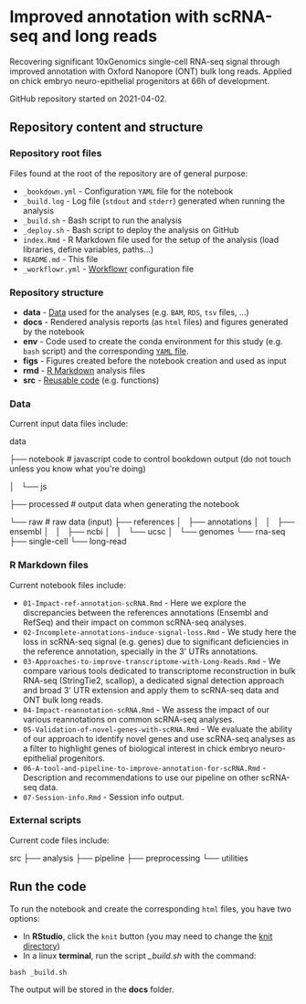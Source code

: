# Improved annotation with scRNA-seq and long reads

Recovering significant 10xGenomics single-cell RNA-seq signal through improved annotation with Oxford Nanopore (ONT) bulk long reads.
Applied on chick embryo neuro-epithelial progenitors at 66h of development.

GitHub repository started on 2021-04-02.


## Repository content and structure

### Repository root files

Files found at the root of the repository are of general purpose:

* `_bookdown.yml` - Configuration `YAML` file for the notebook
* `_build.log` - Log file (`stdout` and `stderr`) generated when running the analysis
* `_build.sh` - Bash script to run the analysis
* `_deploy.sh` - Bash script to deploy the analysis on GitHub
* `index.Rmd` - R Markdown file used for the setup of the analysis (load libraries, define variables, paths...)
* `README.md` - This file
* `_workflowr.yml` - [Workflowr](https://jdblischak.github.io/workflowr/index.html) configuration file

### Repository structure

* **data** - [Data](#data) used for the analyses (e.g. `BAM`, `RDS`, `tsv` files, ...)
* **docs** - Rendered analysis reports (as `html` files) and figures generated by the notebook
* **env** - Code used to create the conda environment for this study (e.g. `bash` script) and the corresponding [`YAML` file](https://medium.com/@balance1150/how-to-build-a-conda-environment-through-a-yaml-file-db185acf5d22).
* **figs** - Figures created before the notebook creation and used as input
* **rmd** - [R Markdown](#r-markdown-files) analysis files
* **src** - [Reusable code](#external-scripts) (e.g. functions)

### Data

Current input data files include:

data

├── notebook				# javascript code to control bookdown output (do not touch unless you know what you're doing)

│   └── js

├── processed				# output data when generating the notebook

└── raw						# raw data (input)
    ├── references
    │   ├── annotations
    │   │   ├── ensembl
    │   │   ├── ncbi
    │   │   └── ucsc
    │   └── genomes
    └── rna-seq
        ├── single-cell
        └── long-read

### R Markdown files

Current notebook files include:

* `01-Impact-ref-annotation-scRNA.Rmd` - Here we explore the discrepancies between the references annotations (Ensembl and RefSeq) and their impact on common scRNA-seq analyses.
* `02-Incomplete-annotations-induce-signal-loss.Rmd` - We study here the loss in scRNA-seq signal (e.g. genes) due to significant deficiencies in the reference annotation, specially in the 3' UTRs annotations.
* `03-Approaches-to-improve-transcriptome-with-Long-Reads.Rmd` - We compare various tools dedicated to transcriptome reconstruction in bulk RNA-seq (StringTie2, scallop), a dedicated signal detection approach and broad 3' UTR extension and apply them to scRNA-seq data and ONT bulk long reads.
* `04-Impact-reannotation-scRNA.Rmd` - We assess the impact of our various reannotations on common scRNA-seq analyses.
* `05-Validation-of-novel-genes-with-scRNA.Rmd` - We evaluate the ability of our approach to identify novel genes and use scRNA-seq analyses as a filter to highlight genes of biological interest in chick embryo neuro-epithelial progenitors.
* `06-A-tool-and-pipeline-to-improve-annotation-for-scRNA.Rmd` - Description and recommendations to use our pipeline on other scRNA-seq data.
* `07-Session-info.Rmd` - Session info output.

### External scripts

Current code files include:

src
├── analysis
├── pipeline
├── preprocessing
└── utilities



## Run the code

To run the notebook and create the corresponding `html` files, you have two options:

* In **RStudio**, click the `knit` button (you may need to change the [knit directory](https://bookdown.org/yihui/rmarkdown-cookbook/working-directory.html))
* In a linux **terminal**, run the script *_build.sh* with the command:

```{bash}
bash _build.sh
```

The output will be stored in the **docs** folder.
